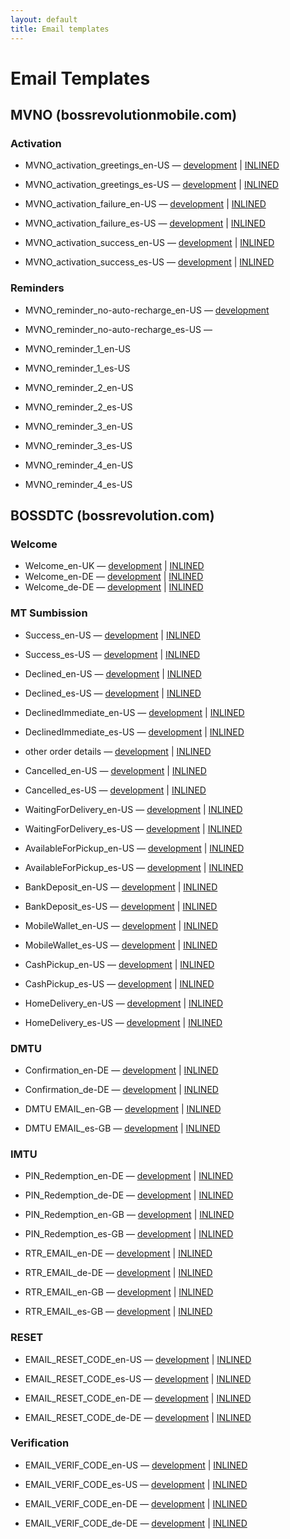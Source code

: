 ```yaml
---
layout: default
title: Email templates
---
```


# Email Templates

## MVNO (bossrevolutionmobile.com)

### Activation

* MVNO_activation_greetings_en-US — [development](mvno/MVNO_activation_greetings_en-US.html) | [INLINED]()
* MVNO_activation_greetings_es-US — [development](mvno/MVNO_activation_greetings_es-US.html) | [INLINED]()


* MVNO_activation_failure_en-US — [development](mvno/MVNO_activation_failure_en-US.html) | [INLINED]()
* MVNO_activation_failure_es-US — [development](mvno/MVNO_activation_failure_es-US.html) | [INLINED]()


* MVNO_activation_success_en-US — [development](mvno/MVNO_activation_success_en-US.html) | [INLINED]()
* MVNO_activation_success_es-US — [development](mvno/MVNO_activation_success_es-US.html) | [INLINED]()

### Reminders

* MVNO_reminder_no-auto-recharge_en-US — [development](mvno/MVNO_reminder_no-auto-recharge_en-US.html)
* MVNO_reminder_no-auto-recharge_es-US —


* MVNO_reminder_1_en-US
* MVNO_reminder_1_es-US


* MVNO_reminder_2_en-US
* MVNO_reminder_2_es-US


* MVNO_reminder_3_en-US
* MVNO_reminder_3_es-US


* MVNO_reminder_4_en-US
* MVNO_reminder_4_es-US

## BOSSDTC (bossrevolution.com)

### Welcome

* Welcome_en-UK — [development](bossdtc/BOSSDTC_welcome_en-UK.html) | [INLINED](bossdtc/inlined/BOSSDTC_welcome_en-UK.html)
* Welcome_en-DE — [development](bossdtc/BOSSDTC_welcome_en-DE.html) | [INLINED](bossdtc/inlined/BOSSDTC_welcome_en-DE.html)
* Welcome_de-DE — [development](bossdtc/BOSSDTC_welcome_de-DE.html) | [INLINED](bossdtc/inlined/BOSSDTC_welcome_de-DE.html)

### MT Sumbission

* Success_en-US — [development](bossdtc/BOSSDTC_MT_success_en-US.html) | [INLINED](bossdtc/inlined/BOSSDTC_MT_success_en-US.html)
* Success_es-US — [development](bossdtc/BOSSDTC_MT_success_es-US.html) | [INLINED](bossdtc/inlined/BOSSDTC_MT_success_es-US.html)


* Declined_en-US — [development](bossdtc/BOSSDTC_MT_declined_en-US.html) | [INLINED](bossdtc/inlined/BOSSDTC_MT_declined_en-US.html)
* Declined_es-US — [development](bossdtc/BOSSDTC_MT_declined_es-US.html) | [INLINED](bossdtc/inlined/BOSSDTC_MT_declined_es-US.html)


* DeclinedImmediate_en-US — [development](bossdtc/BOSSDTC_MT_declinedimmediate_en-US.html) | [INLINED](bossdtc/inlined/BOSSDTC_MT_declinedimmediate_en-US.html)
* DeclinedImmediate_es-US — [development](bossdtc/BOSSDTC_MT_declinedimmediate_es-US.html) | [INLINED](bossdtc/inlined/BOSSDTC_MT_declinedimmediate_es-US.html)


* other order details — [development](bossdtc/BOSSDTC_MT_orderdetails.html) | [INLINED](bossdtc/inlined/BOSSDTC_MT_orderdetails.html)


* Cancelled_en-US — [development](bossdtc/BOSSDTC_MT_cancelled_en-US.html) | [INLINED](bossdtc/inlined/BOSSDTC_MT_cancelled_en-US.html)
* Cancelled_es-US — [development](bossdtc/BOSSDTC_MT_cancelled_es-US.html) | [INLINED](bossdtc/inlined/BOSSDTC_MT_cancelled_es-US.html)


* WaitingForDelivery_en-US — [development](bossdtc/BOSSDTC_MT_waitingfordelivery_en-US.html) | [INLINED](bossdtc/inlined/BOSSDTC_MT_waitingfordelivery_en-US.html)
* WaitingForDelivery_es-US — [development](bossdtc/BOSSDTC_MT_waitingfordelivery_es-US.html) | [INLINED](bossdtc/inlined/BOSSDTC_MT_waitingfordelivery_es-US.html)


* AvailableForPickup_en-US — [development](bossdtc/BOSSDTC_MT_availableforpickup_en-US.html) | [INLINED](bossdtc/inlined/BOSSDTC_MT_availableforpickup_en-US.html)
* AvailableForPickup_es-US — [development](bossdtc/BOSSDTC_MT_availableforpickup_es-US.html) | [INLINED](bossdtc/inlined/BOSSDTC_MT_availableforpickup_es-US.html)


* BankDeposit_en-US — [development](bossdtc/BOSSDTC_MT_bankdeposit_en-US.html) | [INLINED](bossdtc/inlined/BOSSDTC_MT_bankdeposit_en-US.html)
* BankDeposit_es-US — [development](bossdtc/BOSSDTC_MT_bankdeposit_es-US.html) | [INLINED](bossdtc/inlined/BOSSDTC_MT_bankdeposit_es-US.html)


* MobileWallet_en-US — [development](bossdtc/BOSSDTC_MT_mobilewallet_en-US.html) | [INLINED](bossdtc/inlined/BOSSDTC_MT_mobilewallet_en-US.html)
* MobileWallet_es-US — [development](bossdtc/BOSSDTC_MT_mobilewallet_es-US.html) | [INLINED](bossdtc/inlined/BOSSDTC_MT_mobilewallet_es-US.html)


* CashPickup_en-US — [development](bossdtc/BOSSDTC_MT_cashpickup_en-US.html) | [INLINED](bossdtc/inlined/BOSSDTC_MT_cashpickup_en-US.html)
* CashPickup_es-US — [development](bossdtc/BOSSDTC_MT_cashpickup_es-US.html) | [INLINED](bossdtc/inlined/BOSSDTC_MT_cashpickup_es-US.html)


* HomeDelivery_en-US — [development](bossdtc/BOSSDTC_MT_homedelivery_en-US.html) | [INLINED](bossdtc/inlined/BOSSDTC_MT_homedelivery_en-US.html)
* HomeDelivery_es-US — [development](bossdtc/BOSSDTC_MT_homedelivery_es-US.html) | [INLINED](bossdtc/inlined/BOSSDTC_MT_homedelivery_es-US.html)

### DMTU

* Confirmation_en-DE — [development](bossdtc/BOSSDTC_DMTU_confirmation_en-DE.html) | [INLINED](bossdtc/inlined/BOSSDTC_DMTU_confirmation_en-DE.html)
* Confirmation_de-DE — [development](bossdtc/BOSSDTC_DMTU_confirmation_de-DE.html) | [INLINED](bossdtc/inlined/BOSSDTC_DMTU_confirmation_de-DE.html)


* DMTU EMAIL_en-GB — [development](bossdtc/DMTU%20EMAIL_en-GB.html) | [INLINED](bossdtc/inlined/DMTU%20EMAIL_en-GB.html)
* DMTU EMAIL_es-GB — [development](bossdtc/DMTU%20EMAIL_es-GB.html) | [INLINED](bossdtc/inlined/DMTU%20EMAIL_es-GB.html)

### IMTU

* PIN_Redemption_en-DE — [development](bossdtc/IMTU_PIN_Redemption_en-DE.html) | [INLINED](bossdtc/inlined/IMTU_PIN_Redemption_en-DE.html)
* PIN_Redemption_de-DE — [development](bossdtc/IMTU_PIN_Redemption_de-DE.html) | [INLINED](bossdtc/inlined/IMTU_PIN_Redemption_de-DE.html)


* PIN_Redemption_en-GB — [development](bossdtc/IMTU_PIN_Redemption_en-GB.html) | [INLINED](bossdtc/inlined/IMTU_PIN_Redemption_en-GB.html)
* PIN_Redemption_es-GB — [development](bossdtc/IMTU_PIN_Redemption_es-GB.html) | [INLINED](bossdtc/inlined/IMTU_PIN_Redemption_es-GB.html)


* RTR_EMAIL_en-DE — [development](bossdtc/IMTU_RTR_EMAIL_en-DE.html) | [INLINED](bossdtc/inlined/IMTU_RTR_EMAIL_en-DE.html)
* RTR_EMAIL_de-DE — [development](bossdtc/IMTU_RTR_EMAIL_de-DE.html) | [INLINED](bossdtc/inlined/IMTU_RTR_EMAIL_de-DE.html)


* RTR_EMAIL_en-GB — [development](bossdtc/IMTU_RTR_EMAIL_en-GB.html) | [INLINED](bossdtc/inlined/IMTU_RTR_EMAIL_en-GB.html)
* RTR_EMAIL_es-GB — [development](bossdtc/IMTU_RTR_EMAIL_es-GB.html) | [INLINED](bossdtc/inlined/IMTU_RTR_EMAIL_es-GB.html)

### RESET

* EMAIL_RESET_CODE_en-US — [development](bossdtc/EMAIL_RESET_CODE_en-US.html) | [INLINED](bossdtc/inlined/EMAIL_RESET_CODE_en-US.html)
* EMAIL_RESET_CODE_es-US — [development](bossdtc/EMAIL_RESET_CODE_es-US.html) | [INLINED](bossdtc/inlined/EMAIL_RESET_CODE_es-US.html)


* EMAIL_RESET_CODE_en-DE — [development](bossdtc/EMAIL_RESET_CODE_en-DE.html) | [INLINED](bossdtc/inlined/EMAIL_RESET_CODE_en-DE.html)
* EMAIL_RESET_CODE_de-DE — [development](bossdtc/EMAIL_RESET_CODE_de-DE.html) | [INLINED](bossdtc/inlined/EMAIL_RESET_CODE_de-DE.html)

### Verification

* EMAIL_VERIF_CODE_en-US — [development](bossdtc/EMAIL_VERIF_CODE_en-US.html) | [INLINED](bossdtc/inlined/EMAIL_VERIF_CODE_en-US.html)
* EMAIL_VERIF_CODE_es-US — [development](bossdtc/EMAIL_VERIF_CODE_es-US.html) | [INLINED](bossdtc/inlined/EMAIL_VERIF_CODE_es-US.html)


* EMAIL_VERIF_CODE_en-DE — [development](bossdtc/EMAIL_VERIF_CODE_en-DE.html) | [INLINED](bossdtc/inlined/EMAIL_VERIF_CODE_en-DE.html)
* EMAIL_VERIF_CODE_de-DE — [development](bossdtc/EMAIL_VERIF_CODE_de-DE.html) | [INLINED](bossdtc/inlined/EMAIL_VERIF_CODE_de-DE.html)
